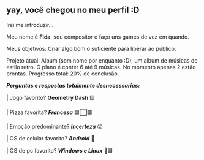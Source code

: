 ## yay, você chegou no meu perfil :D
Irei me introduzir...

Meu nome é **Fida**, sou compositor e faço uns games de vez em quando.

Meus objetivos: Criar algo bom o suficiente para liberar ao público.

Projeto atual: Album (sem nome por enquanto :D), um album de músicas de estilo retro. O plano é conter 6 até 9 músicas. No momento apenas 2 estão prontas. Progresso total: 20% de conclusão



**_Perguntas e respostas totalmente desnecessarias:_**

|  Jogo favorito? **Geometry Dash** 🟨

|  Pizza favorita? **_Francesa_** 🟦⬜🟥

|  Emoção predominante? **_Incerteza_** 😣

|  OS de celular favorito? **_Android_** 🤖

|  OS de pc favorito? **_Windows e Linux_** 🐧🟦
